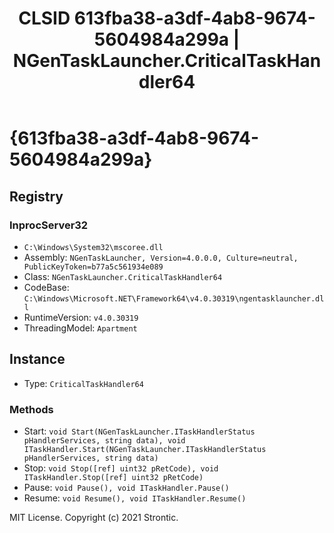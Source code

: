 ﻿---
title: "CLSID 613fba38-a3df-4ab8-9674-5604984a299a | NGenTaskLauncher.CriticalTaskHandler64"
excerpt: What is COM-Object CLSID 613fba38-a3df-4ab8-9674-5604984a299a?
---

# {613fba38-a3df-4ab8-9674-5604984a299a}


## Registry


### InprocServer32

* `C:\Windows\System32\mscoree.dll`
* Assembly: `NGenTaskLauncher, Version=4.0.0.0, Culture=neutral, PublicKeyToken=b77a5c561934e089`
* Class: `NGenTaskLauncher.CriticalTaskHandler64`
* CodeBase: `C:\Windows\Microsoft.NET\Framework64\v4.0.30319\ngentasklauncher.dll`
* RuntimeVersion: `v4.0.30319`
* ThreadingModel: `Apartment`

## Instance

* Type: `CriticalTaskHandler64`

### Methods

* Start: `void Start(NGenTaskLauncher.ITaskHandlerStatus pHandlerServices, string data), void ITaskHandler.Start(NGenTaskLauncher.ITaskHandlerStatus pHandlerServices, string data)`
* Stop: `void Stop([ref] uint32 pRetCode), void ITaskHandler.Stop([ref] uint32 pRetCode)`
* Pause: `void Pause(), void ITaskHandler.Pause()`
* Resume: `void Resume(), void ITaskHandler.Resume()`

MIT License. Copyright (c) 2021 Strontic.


